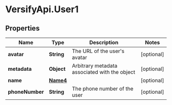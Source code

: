# VersifyApi.User1

## Properties

Name | Type | Description | Notes
------------ | ------------- | ------------- | -------------
**avatar** | **String** | The URL of the user&#39;s avatar | [optional] 
**metadata** | **Object** | Arbitrary metadata associated with the object | [optional] 
**name** | [**Name4**](Name4.md) |  | [optional] 
**phoneNumber** | **String** | The phone number of the user | [optional] 


